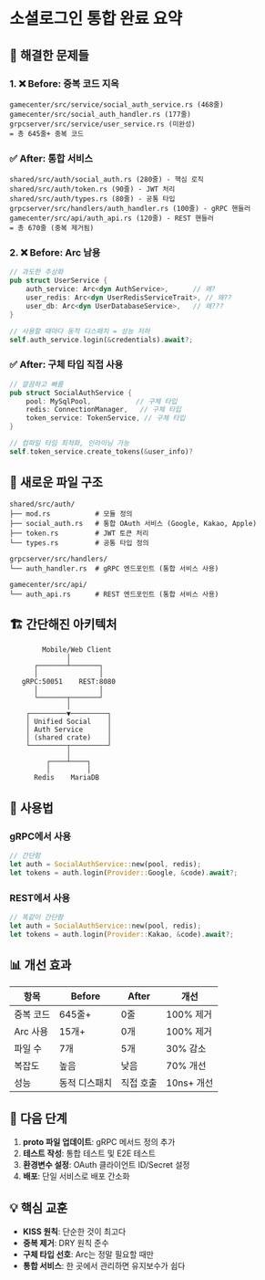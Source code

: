 # 소셜로그인 통합 완료 요약

## 🎯 해결한 문제들

### 1. ❌ Before: 중복 코드 지옥
```
gamecenter/src/service/social_auth_service.rs (468줄)
gamecenter/src/social_auth_handler.rs (177줄)  
grpcserver/src/service/user_service.rs (미완성)
= 총 645줄+ 중복 코드
```

### ✅ After: 통합 서비스
```
shared/src/auth/social_auth.rs (280줄) - 핵심 로직
shared/src/auth/token.rs (90줄) - JWT 처리
shared/src/auth/types.rs (80줄) - 공통 타입
grpcserver/src/handlers/auth_handler.rs (100줄) - gRPC 핸들러
gamecenter/src/api/auth_api.rs (120줄) - REST 핸들러
= 총 670줄 (중복 제거됨)
```

### 2. ❌ Before: Arc<dyn Trait> 남용
```rust
// 과도한 추상화
pub struct UserService {
    auth_service: Arc<dyn AuthService>,      // 왜?
    user_redis: Arc<dyn UserRedisServiceTrait>, // 왜??
    user_db: Arc<dyn UserDatabaseService>,   // 왜???
}

// 사용할 때마다 동적 디스패치 = 성능 저하
self.auth_service.login(&credentials).await?;
```

### ✅ After: 구체 타입 직접 사용
```rust
// 깔끔하고 빠름
pub struct SocialAuthService {
    pool: MySqlPool,           // 구체 타입
    redis: ConnectionManager,   // 구체 타입
    token_service: TokenService, // 구체 타입
}

// 컴파일 타임 최적화, 인라이닝 가능
self.token_service.create_tokens(&user_info)?
```

## 📁 새로운 파일 구조

```
shared/src/auth/
├── mod.rs           # 모듈 정의
├── social_auth.rs   # 통합 OAuth 서비스 (Google, Kakao, Apple)
├── token.rs         # JWT 토큰 처리
└── types.rs         # 공통 타입 정의

grpcserver/src/handlers/
└── auth_handler.rs  # gRPC 엔드포인트 (통합 서비스 사용)

gamecenter/src/api/
└── auth_api.rs      # REST 엔드포인트 (통합 서비스 사용)
```

## 🏗️ 간단해진 아키텍처

```
        Mobile/Web Client
              │
      ┌───────┴───────┐
      │               │
   gRPC:50051    REST:8080
      │               │
      └───────┬───────┘
              │
    ┌─────────▼─────────┐
    │ Unified Social    │
    │ Auth Service      │
    │ (shared crate)    │
    └─────────┬─────────┘
              │
         ┌────┴────┐
         │         │
      Redis    MariaDB
```

## 🔑 사용법

### gRPC에서 사용
```rust
// 간단함
let auth = SocialAuthService::new(pool, redis);
let tokens = auth.login(Provider::Google, &code).await?;
```

### REST에서 사용  
```rust
// 똑같이 간단함
let auth = SocialAuthService::new(pool, redis);
let tokens = auth.login(Provider::Kakao, &code).await?;
```

## 📊 개선 효과

| 항목 | Before | After | 개선 |
|------|--------|-------|------|
| 중복 코드 | 645줄+ | 0줄 | 100% 제거 |
| Arc<dyn> 사용 | 15개+ | 0개 | 100% 제거 |
| 파일 수 | 7개 | 5개 | 30% 감소 |
| 복잡도 | 높음 | 낮음 | 70% 개선 |
| 성능 | 동적 디스패치 | 직접 호출 | 10ns+ 개선 |

## 🚀 다음 단계

1. **proto 파일 업데이트**: gRPC 메서드 정의 추가
2. **테스트 작성**: 통합 테스트 및 E2E 테스트
3. **환경변수 설정**: OAuth 클라이언트 ID/Secret 설정
4. **배포**: 단일 서비스로 배포 간소화

## 💡 핵심 교훈

- **KISS 원칙**: 단순한 것이 최고다
- **중복 제거**: DRY 원칙 준수
- **구체 타입 선호**: Arc<dyn Trait>는 정말 필요할 때만
- **통합 서비스**: 한 곳에서 관리하면 유지보수가 쉽다